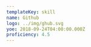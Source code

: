 ```yaml
---
templateKey: skill
name: Github
logo: ../img/ghub.svg
yoe: 2018-09-24T04:00:00.000Z
proficiency: 4.5
---
```

